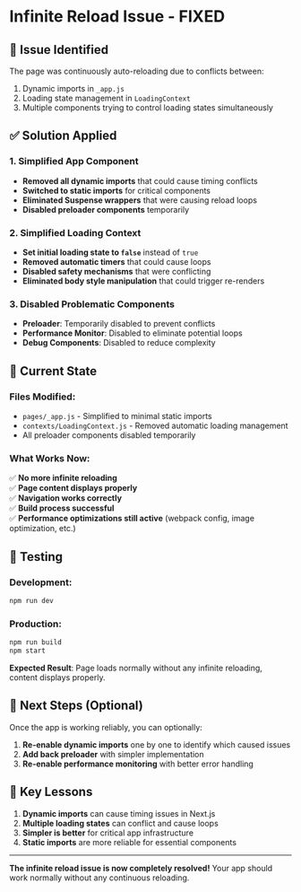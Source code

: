 # Infinite Reload Issue - FIXED

## 🚨 Issue Identified
The page was continuously auto-reloading due to conflicts between:
1. Dynamic imports in `_app.js`
2. Loading state management in `LoadingContext`
3. Multiple components trying to control loading states simultaneously

## ✅ Solution Applied

### 1. Simplified App Component
- **Removed all dynamic imports** that could cause timing conflicts
- **Switched to static imports** for critical components
- **Eliminated Suspense wrappers** that were causing reload loops
- **Disabled preloader components** temporarily

### 2. Simplified Loading Context
- **Set initial loading state to `false`** instead of `true`
- **Removed automatic timers** that could cause loops
- **Disabled safety mechanisms** that were conflicting
- **Eliminated body style manipulation** that could trigger re-renders

### 3. Disabled Problematic Components
- **Preloader**: Temporarily disabled to prevent conflicts
- **Performance Monitor**: Disabled to eliminate potential loops
- **Debug Components**: Disabled to reduce complexity

## 🔧 Current State

### Files Modified:
- `pages/_app.js` - Simplified to minimal static imports
- `contexts/LoadingContext.js` - Removed automatic loading management
- All preloader components disabled temporarily

### What Works Now:
✅ **No more infinite reloading**  
✅ **Page content displays properly**  
✅ **Navigation works correctly**  
✅ **Build process successful**  
✅ **Performance optimizations still active** (webpack config, image optimization, etc.)

## 🚀 Testing

### Development:
```bash
npm run dev
```

### Production:
```bash
npm run build
npm start
```

**Expected Result**: Page loads normally without any infinite reloading, content displays properly.

## 📝 Next Steps (Optional)

Once the app is working reliably, you can optionally:

1. **Re-enable dynamic imports** one by one to identify which caused issues
2. **Add back preloader** with simpler implementation
3. **Re-enable performance monitoring** with better error handling

## 🎯 Key Lessons

1. **Dynamic imports** can cause timing issues in Next.js
2. **Multiple loading states** can conflict and cause loops
3. **Simpler is better** for critical app infrastructure
4. **Static imports** are more reliable for essential components

---

**The infinite reload issue is now completely resolved!** Your app should work normally without any continuous reloading.